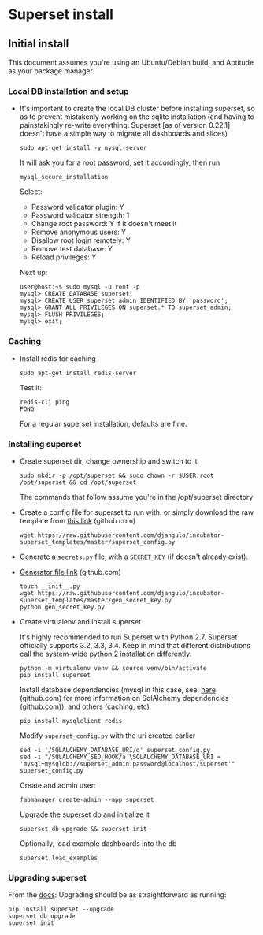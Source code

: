 # Superset install

## Initial install

This document assumes you're using an Ubuntu/Debian build, and Aptitude as your package manager.

### Local DB installation and setup

 - It's important to create the local DB cluster before installing superset, so as to prevent mistakenly working on the sqlite installation (and having to painstakingly re-write everything: Superset [as of version 0.22.1] doesn't have a simple way to migrate all dashboards and slices)

    ```
    sudo apt-get install -y mysql-server
    ```
    It will ask you for a root password, set it accordingly, then run
    ```
    mysql_secure_installation
    ```
    Select:
    - Password validator plugin: Y
    - Password validator strength: 1
    - Change root password: Y if it doesn't meet it
    - Remove anonymous users: Y
    - Disallow root login remotely: Y
    - Remove test database: Y
    - Reload privileges: Y

    Next up:
    ```
    user@host:~$ sudo mysql -u root -p
    mysql> CREATE DATABASE superset;
    mysql> CREATE USER superset_admin IDENTIFIED BY 'password';
    mysql> GRANT ALL PRIVILEGES ON superset.* TO superset_admin;
    mysql> FLUSH PRIVILEGES;
    mysql> exit;
    ```

### Caching

 - Install redis for caching

    ```
    sudo apt-get install redis-server
    ```

    Test it:

    ```
    redis-cli ping
    PONG
    ```

    For a regular superset installation, defaults are fine.

### Installing superset

 - Create superset dir, change ownership and switch to it

    ```
    sudo mkdir -p /opt/superset && sudo chown -r $USER:root /opt/superset && cd /opt/superset
    ```

    The commands that follow assume you're in the /opt/superset directory

 - Create a config file for superset to run with. or simply download the raw template from [this link](https://github.com/djangulo/incubator-superset_templates/blob/master/superset_config.py) (github.com)

    ```
    wget https://raw.githubusercontent.com/djangulo/incubator-superset_templates/master/superset_config.py
    ```

- Generate a `secrets.py` file, with a `SECRET_KEY` (if doesn't already exist).
- [Generator file link](https://github.com/djangulo/incubator-superset_templates/blob/master/gen_secret_key.py) (github.com)

    ```
    touch __init__.py
    wget https://raw.githubusercontent.com/djangulo/incubator-superset_templates/master/gen_secret_key.py
    python gen_secret_key.py
    ``` 

 - Create virtualenv and install superset
    
    It's highly recommended to run Superset with Python 2.7. Superset officially supports 3.2, 3.3, 3.4. Keep in mind that different distributions call the system-wide python 2 installation differently.

    ```
    python -m virtualenv venv && source venv/bin/activate
    pip install superset
    ```

    Install database dependencies (mysql in this case, see: [here](https://superset.incubator.apache.org/installation.html#database-dependencies) (github.com) for more information on SqlAlchemy dependencies (github.com)), and others (caching, etc)

    ```
    pip install mysqlclient redis
    ```
    
    Modify `superset_config.py` with the uri created earlier

    ```
    sed -i '/SQLALCHEMY_DATABASE_URI/d' superset_config.py
    sed -i "/SQLALCHEMY_SED_HOOK/a \SQLALCHEMY_DATABASE_URI = 'mysql+mysqldb://superset_admin:password@localhost/superset'" superset_config.py
    ```

    Create and admin user:

    ```
    fabmanager create-admin --app superset
    ```

    Upgrade the superset db and initialize it

    ```
    superset db upgrade && superset init
    ```

    Optionally, load example dashboards into the db

    ```
    superset load_examples
    ```

### Upgrading superset

From the [docs](https://superset.incubator.apache.org/installation.html#upgrading): Upgrading should be as straightforward as running:

```
pip install superset --upgrade
superset db upgrade
superset init
```
